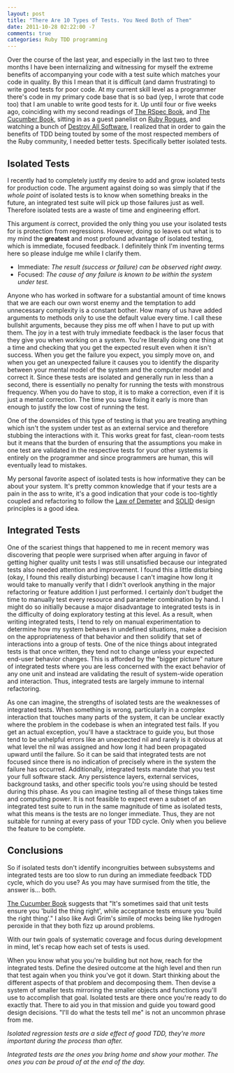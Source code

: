 ```yaml
---
layout: post
title: "There Are 10 Types of Tests. You Need Both of Them"
date: 2011-10-28 02:22:00 -7
comments: true
categories: Ruby TDD programming
---
```

Over the course of the last year, and especially in the last two to three months
I have been internalizing and witnessing for myself the extreme benefits of
accompanying your code with a test suite which matches your code in quality.
By this I mean that it is difficult (and damn frustrating) to write good tests
for poor code. At my current skill level as a programmer there's code in my
primary code base that is so bad (yep, I wrote that code too) that I am unable
to write good tests for it. Up until four or five weeks ago, coinciding with my
second readings of [The RSpec Book][1], and [The Cucumber Book][2], sitting in
as a guest panelist on [Ruby Rogues][3], and watching a bunch of
[Destroy All Software][4], I realized that in order to gain the benefits of TDD
being touted by some of the most respected members of the Ruby community, I
needed better tests. Specifically better isolated tests.

## Isolated Tests
I recently had to completely justify my desire to add and grow isolated tests
for production code. The argument against doing so was simply that if the *whole
point* of isolated tests is to know when something breaks in the future, an
integrated test suite will pick up those failures just as well. Therefore
isolated tests are a waste of time and engineering effort.

This argument *is* correct, provided the only thing you use your isolated tests
for is protection from regressions. However, doing so leaves out what is to my
mind the __greatest__ and most profound advantage of isolated testing, which is
immediate, focused feedback. I definitely think I'm inventing terms here so
please indulge me while I clarify them.

- Immediate: *The result (success or failure) can be observed right away.*
- Focused: *The cause of any failure is known to be within the system under
test.*

Anyone who has worked in software for a substantial amount of time knows that
we are each our own worst enemy and the temptation to add unnecessary complexity
is a constant bother. How many of us have added arguments to methods only to
use the default value every time. I call these bullshit arguments, because they
piss me off when I have to put up with them. The joy in a test with truly
immediate feedback is the laser focus that they give you when working on a
system. You're literally doing one thing at a time and checking that you get the
expected result even when it isn't success. When you get the failure you expect,
you simply move on, and when you get an unexpected failure it causes you to
identify the disparity between your mental model of the system and the computer
model and correct it. Since these tests are isolated and generally run in less
than a second, there is essentially no penalty for running the tests with
monstrous frequency. When you do have to stop, it is to make a correction,
even if it is just a mental correction. The time you save fixing it early is
more than enough to justify the low cost of running the test.

One of the downsides of this type of testing is that you are treating anything
which isn't the system under test as an external service and therefore
stubbing the interactions with it. This works great for fast, clean-room tests
but it means that the burden of ensuring that the assumptions you make in one
test are validated in the respective tests for your other systems is entirely on
the programmer and since programmers are human, this will eventually lead to
mistakes.

My personal favorite aspect of isolated tests is how informative they can be
about your system. It's pretty common knowledge that if your tests are a pain in
the ass to write, it's a good indication that your code is too-tightly coupled
and refactoring to follow the [Law of Demeter][6] and [SOLID][7] design
principles is a good idea.


## Integrated Tests
One of the scariest things that happened to me in recent memory was discovering
that people were surprised when after arguing in favor of getting higher quality
unit tests I was still unsatisfied because our integrated tests also needed
attention and improvement. I found this a little disturbing (okay, I found this
really disturbing) because I can't imagine how long it would take to manually
verify that I didn't overlook anything in the major refactoring or feature
addition I just performed. I certainly don't budget the time to manually test
every resource and parameter combination by hand. I might do so initially
because a major disadvantage to integrated tests is in the difficulty of doing
exploratory testing at this level. As a result, when writing integrated tests, I
tend to rely on manual experimentation to determine how my system behaves in
undefined situations, make a decision on the appropriateness of that behavior
and then solidify that set of interactions into a group of tests. One of the
nice things about integrated tests is that once written, they tend not to change
unless your expected end-user behavior changes. This is afforded by the
"bigger picture" nature of integrated tests where you are less concerned with
the exact behavior of any one unit and instead are validating the result of
system-wide operation and interaction. Thus, integrated tests are largely immune
to internal refactoring.

As one can imagine, the strengths of isolated tests are the weaknesses of
integrated tests. When something is wrong, particularly in a complex interaction
that touches many parts of the system, it can be unclear exactly where the
problem in the codebase is when an integrated test fails. If you get an actual
exception, you'll have a stacktrace to guide you, but those tend to be unhelpful
errors like an unexpected nil and rarely is it obvious at what level the nil was
assigned and how long it had been propagated upward until the failure. So it
can be said that integrated tests are not focused since there is no indication
of precisely where in the system the failure has occurred. Additionally,
integrated tests mandate that you test your full software stack. Any persistence
layers, external services, background tasks, and other specific tools you're
using should be tested during this phase. As you can imagine testing all of
these things takes time and computing power. It is not feasible to expect even
a subset of an integrated test suite to run in the same magnitude of time as
isolated tests, what this means is the tests are no longer immediate. Thus,
they are not suitable for running at every pass of your TDD cycle. Only when you
believe the feature to be complete.

## Conclusions
So if isolated tests don't identify incongruities between subsystems and
integrated tests are too slow to run during an immediate feedback TDD cycle,
which do you use? As you may have surmised from the title, the answer is...
both.

[The Cucumber Book][2] suggests that "It's sometimes said that unit tests ensure
you 'build the thing right', while acceptance tests ensure you 'build the
right thing'." I also like Avdi Grim's simile of mocks being like hydrogen
peroxide in that they both fizz up around problems.

With our twin goals of systematic coverage and focus during development in mind,
let's recap how each set of tests is used.

When you know what you you're building but not how, reach for the integrated
tests. Define the desired outcome at the high level and then run that test again
when you think you've got it down. Start thinking about the different aspects of
that problem and decomposing them. Then devise a system of smaller tests
mirroring the smaller objects and functions you'll use to accomplish that goal.
Isolated tests are there once you're ready to do exactly that. There to aid
you in that mission and guide you toward good design decisions. "I'll do what
the tests tell me" is not an uncommon phrase from me.

*Isolated regression tests are a side effect of good TDD, they're more important
during the process than after.*


*Integrated tests are the ones you bring home and show your mother. The ones you
can be proud of at the end of the day.*

[1]: http://pragprog.com/book/achbd/the-rspec-book
[2]: http://pragprog.com/book/hwcuc/the-cucumber-book
[3]: http://rubyrogues.com/book-club-exceptional-ruby/
[4]: https://www.destroyallsoftware.com/screencasts
[5]: http://nowbox.com
[6]: http://avdi.org/devblog/2011/07/05/demeter-its-not-just-a-good-idea-its-the-law/
[7]: http://blog.rubybestpractices.com/posts/gregory/055-issue-23-solid-design.html

